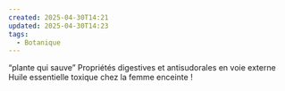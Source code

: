 ```yaml
---
created: 2025-04-30T14:21
updated: 2025-04-30T14:23
tags:
  - Botanique
---
```

“plante qui sauve”
Propriétés digestives et antisudorales en voie externe
Huile essentielle toxique chez la femme enceinte !